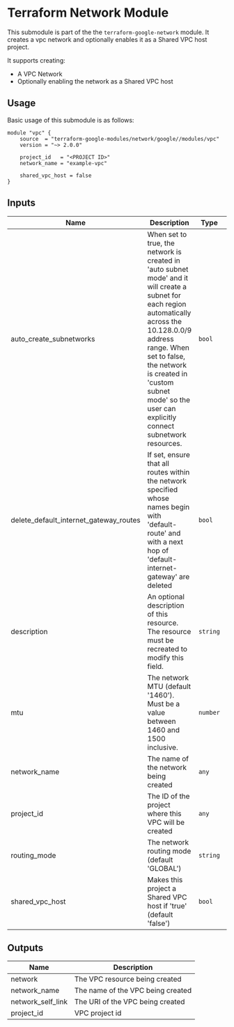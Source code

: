 # Terraform Network Module

This submodule is part of the the `terraform-google-network` module. It creates a vpc network and optionally enables it as a Shared VPC host project.

It supports creating:

- A VPC Network
- Optionally enabling the network as a Shared VPC host

## Usage

Basic usage of this submodule is as follows:

```hcl
module "vpc" {
    source  = "terraform-google-modules/network/google//modules/vpc"
    version = "~> 2.0.0"

    project_id   = "<PROJECT ID>"
    network_name = "example-vpc"

    shared_vpc_host = false
}
```

<!-- BEGINNING OF PRE-COMMIT-TERRAFORM DOCS HOOK -->
## Inputs

| Name | Description | Type | Default | Required |
|------|-------------|------|---------|:--------:|
| auto\_create\_subnetworks | When set to true, the network is created in 'auto subnet mode' and it will create a subnet for each region automatically across the 10.128.0.0/9 address range. When set to false, the network is created in 'custom subnet mode' so the user can explicitly connect subnetwork resources. | `bool` | `false` | no |
| delete\_default\_internet\_gateway\_routes | If set, ensure that all routes within the network specified whose names begin with 'default-route' and with a next hop of 'default-internet-gateway' are deleted | `bool` | `false` | no |
| description | An optional description of this resource. The resource must be recreated to modify this field. | `string` | `""` | no |
| mtu | The network MTU (default '1460'). Must be a value between 1460 and 1500 inclusive. | `number` | `1460` | no |
| network\_name | The name of the network being created | `any` | n/a | yes |
| project\_id | The ID of the project where this VPC will be created | `any` | n/a | yes |
| routing\_mode | The network routing mode (default 'GLOBAL') | `string` | `"GLOBAL"` | no |
| shared\_vpc\_host | Makes this project a Shared VPC host if 'true' (default 'false') | `bool` | `false` | no |

## Outputs

| Name | Description |
|------|-------------|
| network | The VPC resource being created |
| network\_name | The name of the VPC being created |
| network\_self\_link | The URI of the VPC being created |
| project\_id | VPC project id |

<!-- END OF PRE-COMMIT-TERRAFORM DOCS HOOK -->
